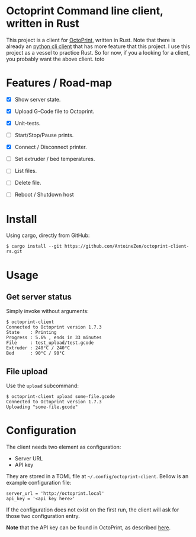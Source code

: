 # Octoprint Command line client, written in Rust

This project is a client for [OctoPrint](https://octoprint.org/), written in Rust.
Note that there is already an [python cli client](https://pypi.org/project/octoprint-cli/) 
that has more feature that this project. I use this project as a vessel to practice Rust.
So for now, if you a looking for a client, you probably want the above client. toto 

# Features / Road-map

 - [x] Show server state.
 - [X] Upload G-Code file to Octoprint.
 - [X] Unit-tests.
 - [ ] Start/Stop/Pause prints.
 - [X] Connect / Disconnect printer.
 - [ ] Set extruder / bed temperatures.
 - [ ] List files.
 - [ ] Delete file.
 - [ ] Reboot / Shutdown host


# Install

Using cargo, directly from GitHub:

    $ cargo install --git https://github.com/AntoineZen/octoprint-client-rs.git

# Usage

## Get server status

Simply invoke without arguments:

    $ octoprint-client
    Connected to Octoprint version 1.7.3
    State    : Printing
    Progress : 5.6% , ends in 33 minutes
    File     : test_upload/test.gcode
    Extruder : 240°C / 240°C
    Bed      : 90°C / 90°C

## File upload

Use the `upload` subcommand:

    $ octoprint-client upload some-file.gcode
    Connected to Octoprint version 1.7.3
    Uploading "some-file.gcode"

# Configuration

The client needs two element as configuration:

 - Server URL
 - API key

They are stored in a TOML file at `~/.config/octoprint-client`. Bellow is an example configuration file:

    server_url = 'http://octoprint.local'
    api_key = '<api key here>'

If the configuration does not exist on the first run, the client will ask for those two configuration entry.

**Note** that the API key can be found in OctoPrint, as described [here](https://docs.octoprint.org/en/master/api/general.html).
